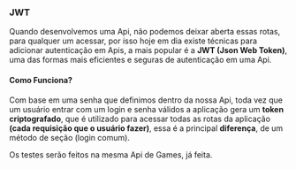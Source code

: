 ### JWT

Quando desenvolvemos uma Api, não podemos deixar aberta essas rotas, para qualquer um acessar, por isso hoje em dia existe técnicas para adicionar autenticação em Apis, a mais popular é a **JWT (Json Web Token)**, uma das formas mais eficientes e seguras de autenticação em uma Api.

#### Como Funciona?

Com base em uma senha que definimos dentro da nossa Api, toda vez que um usuário entrar com um login e senha válidos a aplicação gera um **token criptografado**, que é utilizado para acessar todas as rotas da aplicação **(cada requisição que o usuário fazer)**, essa é a principal **diferença**, de um método de seção (login comum).

Os testes serão feitos na mesma Api de Games, já feita.
